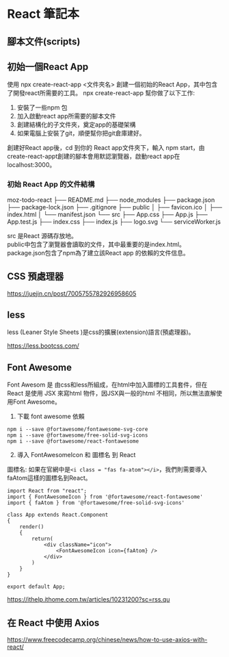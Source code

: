 # React 筆記本
## 腳本文件(scripts)
## 初始一個React App
使用 npx create-react-app <文件夾名> 創建一個初始的React App，其中包含了開發react所需要的工具。
npx create-react-app 幫你做了以下工作:
1. 安裝了一些npm 包
2. 加入啟動react app所需要的腳本文件
3. 創建結構化的子文件夾，奠定app的基礎架構
4. 如果電腦上安裝了git，順便幫你把git倉庫建好。


創建好React app後，cd 到你的 React app文件夾下，輸入 npm start，由create-react-appt創建的腳本會用默認瀏覽器，啟動react app在localhost:3000。

### 初始 React App 的文件結構
moz-todo-react
├── README.md
├── node_modules
├── package.json
├── package-lock.json
├── .gitignore
├── public
│   ├── favicon.ico
│   ├── index.html
│   └── manifest.json
└── src
    ├── App.css
    ├── App.js
    ├── App.test.js
    ├── index.css
    ├── index.js
    ├── logo.svg
    └── serviceWorker.js
    
src 是React 源碼存放地。   
public中包含了瀏覽器會讀取的文件，其中最重要的是index.html。      
package.json包含了npm為了建立該React app 的依賴的文件信息。      
## CSS 預處理器
https://juejin.cn/post/7005755782926958605
## less
less (Leaner Style Sheets )是css的擴展(extension)語言(預處理器)。    

https://less.bootcss.com/

## Font Awesome
Font Awesom 是 由css和less所組成，在html中加入圖標的工具套件，但在React 是使用 JSX 來寫html 物件，因JSX與一般的html 不相同，所以無法直解使用Font Awesome。    

1. 下載 font awesome 依賴
```
npm i --save @fortawesome/fontawesome-svg-core
npm i --save @fortawesome/free-solid-svg-icons
npm i --save @fortawesome/react-fontawesome
```
2. 導入 FontAwesomeIcon 和 圖標名 到 React     

圖標名: 如果在官網中是`<i class = "fas fa-atom"></i>`，我們則需要導入faAtom這樣的圖標名到React。
```
import React from "react";
import { FontAwesomeIcon } from '@fortawesome/react-fontawesome'
import { faAtom } from '@fortawesome/free-solid-svg-icons'

class App extends React.Component
{
    render()
    {
        return(
            <div className="icon">
                <FontAwesomeIcon icon={faAtom} />
            </div>
        )
    }
}

export default App;
```
https://ithelp.ithome.com.tw/articles/10231200?sc=rss.qu


## 在 React 中使用 Axios

https://www.freecodecamp.org/chinese/news/how-to-use-axios-with-react/
